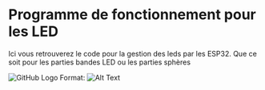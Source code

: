 # Programme de fonctionnement pour les LED

Ici vous retrouverez le code pour la gestion des leds par les ESP32. Que ce soit pour les parties bandes LED ou les parties sphères

![GitHub Logo](/images/logo.png)
Format: ![Alt Text](https://www.windowscentral.com/sites/wpcentral.com/files/field/image/2019/11/minecraft-reco-image.jpg?itok=kO82pnvm)